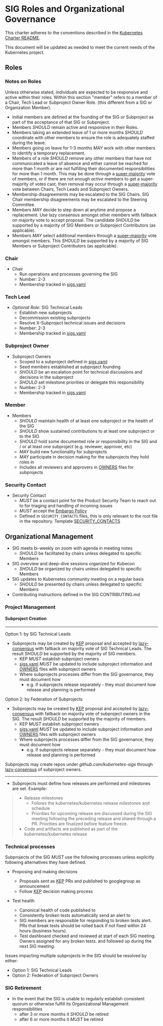 # SIG Roles and Organizational Governance

This charter adheres to the conventions described in the [Kubernetes Charter README].

This document will be updated as needed to meet the current needs of the Kubernetes project.

## Roles

### Notes on Roles

Unless otherwise stated, individuals are expected to be responsive and active within
their roles.  Within this section "member" refers to a member of a Chair, Tech Lead or
Subproject Owner Role.  (this different from a SIG or Organization Member).

- Initial members are defined at the founding of the SIG or Subproject as part of the acceptance
  of that SIG or Subproject.
- Members *SHOULD* remain active and responsive in their Roles.
- Members taking an extended leave of 1 or more months *SHOULD*
  coordinate with other members to ensure the
  role is adequately staffed during the leave.
- Members going on leave for 1-3 months *MAY* work with other
  members to identify a temporary replacement.
- Members of a role *SHOULD* remove any other members that have not communicated a 
  leave of absence and either cannot be reached for more than 1 month or are not
  fulfilling their documented responsibilities for more than 1 month.
  This may be done through a [super-majority] vote of members, or if there are not
  enough *active* members to get a super-majority of votes cast, then removal may occur
  through a [super-majority] vote between Chairs, Tech Leads and Subproject Owners.
- Membership disagreements may be escalated to the SIG Chairs.  SIG Chair membership
  disagreements may be escalated to the Steering Committee.
- Members *MAY* decide to step down at anytime and propose a replacement.  Use lazy consensus amongst
  other members with fallback on majority vote to accept proposal.  The candidate *SHOULD* be supported by a
  majority of SIG Members or Subproject Contributors (as applicable).
- Members *MAY* select additional members through a [super-majority] vote amongst members. This
  *SHOULD* be supported by a majority of SIG Members or Subproject Contributors (as applicable).

### Chair

- Chair
  - Run operations and processes governing the SIG
  - Number: 2-3
  - Membership tracked in [sigs.yaml]

### Tech Lead

- *Optional Role*: SIG Technical Leads
  - Establish new subprojects
  - Decommission existing subprojects
  - Resolve X-Subproject technical issues and decisions
  - Number: 2-3
  - Membership tracked in [sigs.yaml]
  
### Subproject Owner

- Subproject Owners
  - Scoped to a subproject defined in [sigs.yaml]
  - Seed members established at subproject founding
  - *SHOULD* be an escalation point for technical discussions and decisions in the subproject
  - *SHOULD* set milestone priorities or delegate this responsibility
  - Number: 2-3
  - Membership tracked in [sigs.yaml]

### Member

- Members
  - *SHOULD* maintain health of at least one subproject or the health of the SIG
  - *SHOULD* show sustained contributions to at least one subproject or to the SIG
  - *SHOULD* hold some documented role or responsibility in the SIG and / or at least one subproject
    (e.g. reviewer, approver, etc)
  - *MAY* build new functionality for subprojects
  - *MAY* participate in decision making for the subprojects they hold roles in
  - Includes all reviewers and approvers in [OWNERS] files for subprojects

### Security Contact

- Security Contact
  - *MUST* be a contact point for the Product Security Team to reach out to for
    triaging and handling of incoming issues
  - *MUST* accept the [Embargo Policy]
  - Defined in `SECURITY_CONTACTS` files, this is only relevant to the root file in
    the repository. Template [SECURITY_CONTACTS]

## Organizational Management

- SIG meets bi-weekly on zoom with agenda in meeting notes
  - *SHOULD* be facilitated by chairs unless delegated to specific Members
- SIG overview and deep-dive sessions organized for Kubecon
  - *SHOULD* be organized by chairs unless delegated to specific Members
- SIG updates to Kubernetes community meeting on a regular basis
  - *SHOULD* be presented by chairs unless delegated to specific Members
- Contributing instructions defined in the SIG CONTRIBUTING.md

### Project Management

#### Subproject Creation

---

Option 1: by SIG Technical Leads

- Subprojects may be created by [KEP] proposal and accepted by [lazy-consensus] with fallback on majority vote of
  SIG Technical Leads.  The result *SHOULD* be supported by the majority of SIG members.
  - KEP *MUST* establish subproject owners
  - [sigs.yaml] *MUST* be updated to include subproject information and [OWNERS] files with subproject owners
  - Where subprojects processes differ from the SIG governance, they must document how
    - e.g. if subprojects release separately - they must document how release and planning is performed

Option 2: by Federation of Subprojects

- Subprojects may be created by [KEP] proposal and accepted by [lazy-consensus] with fallback on majority vote of
  subproject owners in the SIG.  The result *SHOULD* be supported by the majority of members.
  - KEP *MUST* establish subproject owners
  - [sigs.yaml] *MUST* be updated to include subproject information and [OWNERS] files with subproject owners
  - Where subprojects processes differ from the SIG governance, they must document how
    - e.g. if subprojects release separately - they must document how release and planning is performed
    
Subprojects may create repos under *github.com/kubernetes-sigs* through [lazy-consensus] of subproject owners.

---

- Subprojects must define how releases are performed and milestones are set.  Example:

> - Release milestones
>   - Follows the kubernetes/kubernetes release milestones and schedule
>   - Priorities for upcoming release are discussed during the SIG meeting following the preceding release and
>     shared through a PR.  Priorities are finalized before feature freeze.
> - Code and artifacts are published as part of the kubernetes/kubernetes release

### Technical processes

Subprojects of the SIG *MUST* use the following processes unless explicitly following alternatives
they have defined.

- Proposing and making decisions
  - Proposals sent as [KEP] PRs and published to googlegroup as announcement
  - Follow [KEP] decision making process

- Test health
  - Canonical health of code published to <link to dashboard>
  - Consistently broken tests automatically send an alert to <link to google group>
  - SIG members are responsible for responding to broken tests alert.  PRs that break tests should be rolled back
    if not fixed within 24 hours (business hours).
  - Test dashboard checked and reviewed at start of each SIG meeting.  Owners assigned for any broken tests.
    and followed up during the next SIG meeting.

Issues impacting multiple subprojects in the SIG should be resolved by either:

- Option 1: SIG Technical Leads
- Option 2: Federation of Subproject Owners

### SIG Retirement

- In the event that the SIG is unable to regularly establish consistent quorum
  or otherwise fulfill its Organizational Management responsibilities
  - after 3 or more months it *SHOULD* be retired
  - after 6 or more months it *MUST* be retired

[lazy-consensus]: http://en.osswiki.info/concepts/lazy_consensus
[super-majority]: https://en.wikipedia.org/wiki/Supermajority#Two-thirds_vote
[KEP]: https://github.com/kubernetes/community/blob/master/keps/0000-kep-template.md
[sigs.yaml]: https://github.com/kubernetes/community/blob/master/sigs.yaml#L1454
[OWNERS]: contributors/devel/owners.md
[Kubernetes Charter README]: https://github.com/kubernetes/community/blob/master/committee-steering/governance/README.md
[Embargo Policy]: https://github.com/kubernetes/sig-release/blob/master/security-release-process-documentation/security-release-process.md#embargo-policy
[SECURITY_CONTACTS]: https://github.com/kubernetes/kubernetes-template-project/blob/master/SECURITY_CONTACTS
